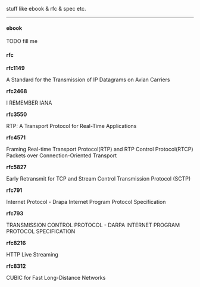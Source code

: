 stuff like ebook & rfc & spec etc.

---

#### ebook

TODO fill me

#### rfc

**rfc1149**

A Standard for the Transmission of IP Datagrams on Avian Carriers

**rfc2468**

I REMEMBER IANA

**rfc3550**

RTP: A Transport Protocol for Real-Time Applications

**rfc4571**

Framing  Real-time Transport Protocol(RTP) and RTP Control Protocol(RTCP) Packets over Connection-Oriented Transport

**rfc5827**

Early Retransmit for TCP and Stream Control Transmission Protocol (SCTP)

**rfc791**

Internet Protocol - Drapa Internet Program Protocol Specification

**rfc793**

TRANSMISSION CONTROL PROTOCOL - DARPA INTERNET PROGRAM PROTOCOL SPECIFICATION

**rfc8216**

HTTP Live Streaming

**rfc8312**

CUBIC for Fast Long-Distance Networks

